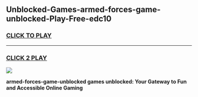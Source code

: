 
## Unblocked-Games-armed-forces-game-unblocked-Play-Free-edc10
<h3>
<a href="https://premium76.site?title=armed-forces-game-unblocked&ref=20A">CLICK TO PLAY</a></h3>
<hr>

<h3>
<a href="https://premium76.site?title=armed-forces-game-unblocked&ref=20A">CLICK 2 PLAY</a>
  
</h3>

<a href="https://premium76.site?title=armed-forces-game-unblocked&ref=20A"><img src="https://clearcache.store/games.png"></a>


**armed-forces-game-unblocked games unblocked: Your Gateway to Fun and Accessible Online Gaming**
